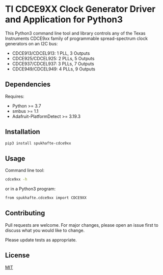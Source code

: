 # TI CDCE9XX Clock Generator Driver and Application for Python3

This Python3 command line tool and library controls any of the Texas Instruments
CDCE9xx family of programmable spread-spectrum clock generators on an I2C bus:
* CDCE913/CDCEL913: 1 PLL, 3 Outputs
* CDCE925/CDCEL925: 2 PLLs, 5 Outputs
* CDCE937/CDCEL937: 3 PLLs, 7 Outputs
* CDCE949/CDCEL949: 4 PLLs, 9 Outputs

## Dependencies
Requires:
* Python >= 3.7
* smbus >= 1.1
* Adafruit-PlatformDetect >= 3.19.3

## Installation
```bash
pip3 install spukhafte-cdce9xx
```

## Usage
Command line tool:
```bash
cdce9xx -h
```
or in a Python3 program:
```bash
from spukhafte.cdce9xx import CDCE9XX
```

## Contributing
Pull requests are welcome. For major changes, please open an issue first to discuss
what you would like to change.

Please update tests as appropriate.

## License
[MIT](https://choosealicense.com/licenses/mit/)
